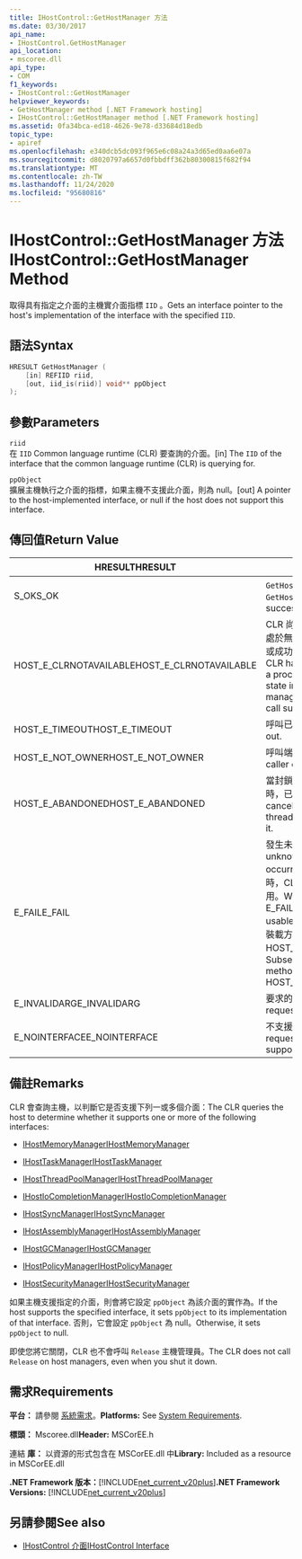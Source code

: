 ```yaml
---
title: IHostControl::GetHostManager 方法
ms.date: 03/30/2017
api_name:
- IHostControl.GetHostManager
api_location:
- mscoree.dll
api_type:
- COM
f1_keywords:
- IHostControl::GetHostManager
helpviewer_keywords:
- GetHostManager method [.NET Framework hosting]
- IHostControl::GetHostManager method [.NET Framework hosting]
ms.assetid: 0fa34bca-ed18-4626-9e78-d33684d18edb
topic_type:
- apiref
ms.openlocfilehash: e340dcb5dc093f965e6c08a24a3d65ed0aa6e07a
ms.sourcegitcommit: d8020797a6657d0fbbdff362b80300815f682f94
ms.translationtype: MT
ms.contentlocale: zh-TW
ms.lasthandoff: 11/24/2020
ms.locfileid: "95680816"
---
```

# <a name="ihostcontrolgethostmanager-method"></a><span data-ttu-id="50ca4-102">IHostControl::GetHostManager 方法</span><span class="sxs-lookup"><span data-stu-id="50ca4-102">IHostControl::GetHostManager Method</span></span>

<span data-ttu-id="50ca4-103">取得具有指定之介面的主機實介面指標 `IID` 。</span><span class="sxs-lookup"><span data-stu-id="50ca4-103">Gets an interface pointer to the host's implementation of the interface with the specified `IID`.</span></span>  
  
## <a name="syntax"></a><span data-ttu-id="50ca4-104">語法</span><span class="sxs-lookup"><span data-stu-id="50ca4-104">Syntax</span></span>  
  
```cpp  
HRESULT GetHostManager (  
    [in] REFIID riid,  
    [out, iid_is(riid)] void** ppObject  
);  
```  
  
## <a name="parameters"></a><span data-ttu-id="50ca4-105">參數</span><span class="sxs-lookup"><span data-stu-id="50ca4-105">Parameters</span></span>  

 `riid`  
 <span data-ttu-id="50ca4-106">在 `IID` Common language runtime (CLR) 要查詢的介面。</span><span class="sxs-lookup"><span data-stu-id="50ca4-106">[in] The `IID` of the interface that the common language runtime (CLR) is querying for.</span></span>  
  
 `ppObject`  
 <span data-ttu-id="50ca4-107">擴展主機執行之介面的指標，如果主機不支援此介面，則為 null。</span><span class="sxs-lookup"><span data-stu-id="50ca4-107">[out] A pointer to the host-implemented interface, or null if the host does not support this interface.</span></span>  
  
## <a name="return-value"></a><span data-ttu-id="50ca4-108">傳回值</span><span class="sxs-lookup"><span data-stu-id="50ca4-108">Return Value</span></span>  
  
|<span data-ttu-id="50ca4-109">HRESULT</span><span class="sxs-lookup"><span data-stu-id="50ca4-109">HRESULT</span></span>|<span data-ttu-id="50ca4-110">描述</span><span class="sxs-lookup"><span data-stu-id="50ca4-110">Description</span></span>|  
|-------------|-----------------|  
|<span data-ttu-id="50ca4-111">S_OK</span><span class="sxs-lookup"><span data-stu-id="50ca4-111">S_OK</span></span>|<span data-ttu-id="50ca4-112">`GetHostManager` 傳回成功。</span><span class="sxs-lookup"><span data-stu-id="50ca4-112">`GetHostManager` returned successfully.</span></span>|  
|<span data-ttu-id="50ca4-113">HOST_E_CLRNOTAVAILABLE</span><span class="sxs-lookup"><span data-stu-id="50ca4-113">HOST_E_CLRNOTAVAILABLE</span></span>|<span data-ttu-id="50ca4-114">CLR 尚未載入至進程，或 CLR 處於無法執行 managed 程式碼或成功處理呼叫的狀態。</span><span class="sxs-lookup"><span data-stu-id="50ca4-114">The CLR has not been loaded into a process, or the CLR is in a state in which it cannot run managed code or process the call successfully.</span></span>|  
|<span data-ttu-id="50ca4-115">HOST_E_TIMEOUT</span><span class="sxs-lookup"><span data-stu-id="50ca4-115">HOST_E_TIMEOUT</span></span>|<span data-ttu-id="50ca4-116">呼叫已超時。</span><span class="sxs-lookup"><span data-stu-id="50ca4-116">The call timed out.</span></span>|  
|<span data-ttu-id="50ca4-117">HOST_E_NOT_OWNER</span><span class="sxs-lookup"><span data-stu-id="50ca4-117">HOST_E_NOT_OWNER</span></span>|<span data-ttu-id="50ca4-118">呼叫端沒有擁有鎖定。</span><span class="sxs-lookup"><span data-stu-id="50ca4-118">The caller does not own the lock.</span></span>|  
|<span data-ttu-id="50ca4-119">HOST_E_ABANDONED</span><span class="sxs-lookup"><span data-stu-id="50ca4-119">HOST_E_ABANDONED</span></span>|<span data-ttu-id="50ca4-120">當封鎖的執行緒或光纖正在等候時，已取消事件。</span><span class="sxs-lookup"><span data-stu-id="50ca4-120">An event was canceled while a blocked thread or fiber was waiting on it.</span></span>|  
|<span data-ttu-id="50ca4-121">E_FAIL</span><span class="sxs-lookup"><span data-stu-id="50ca4-121">E_FAIL</span></span>|<span data-ttu-id="50ca4-122">發生未知的嚴重失敗。</span><span class="sxs-lookup"><span data-stu-id="50ca4-122">An unknown catastrophic failure occurred.</span></span> <span data-ttu-id="50ca4-123">當方法傳回 E_FAIL 時，CLR 在進程內將無法再使用。</span><span class="sxs-lookup"><span data-stu-id="50ca4-123">When a method returns E_FAIL, the CLR is no longer usable within the process.</span></span> <span data-ttu-id="50ca4-124">對裝載方法的後續呼叫會傳回 HOST_E_CLRNOTAVAILABLE。</span><span class="sxs-lookup"><span data-stu-id="50ca4-124">Subsequent calls to hosting methods return HOST_E_CLRNOTAVAILABLE.</span></span>|  
|<span data-ttu-id="50ca4-125">E_INVALIDARG</span><span class="sxs-lookup"><span data-stu-id="50ca4-125">E_INVALIDARG</span></span>|<span data-ttu-id="50ca4-126">要求的無效 `IID` 。</span><span class="sxs-lookup"><span data-stu-id="50ca4-126">The requested `IID` is not valid.</span></span>|  
|<span data-ttu-id="50ca4-127">E_NOINTERFACE</span><span class="sxs-lookup"><span data-stu-id="50ca4-127">E_NOINTERFACE</span></span>|<span data-ttu-id="50ca4-128">不支援要求的介面。</span><span class="sxs-lookup"><span data-stu-id="50ca4-128">The requested interface is not supported.</span></span>|  
  
## <a name="remarks"></a><span data-ttu-id="50ca4-129">備註</span><span class="sxs-lookup"><span data-stu-id="50ca4-129">Remarks</span></span>  

 <span data-ttu-id="50ca4-130">CLR 會查詢主機，以判斷它是否支援下列一或多個介面：</span><span class="sxs-lookup"><span data-stu-id="50ca4-130">The CLR queries the host to determine whether it supports one or more of the following interfaces:</span></span>  
  
- [<span data-ttu-id="50ca4-131">IHostMemoryManager</span><span class="sxs-lookup"><span data-stu-id="50ca4-131">IHostMemoryManager</span></span>](ihostmemorymanager-interface.md)  
  
- [<span data-ttu-id="50ca4-132">IHostTaskManager</span><span class="sxs-lookup"><span data-stu-id="50ca4-132">IHostTaskManager</span></span>](ihosttaskmanager-interface.md)  
  
- [<span data-ttu-id="50ca4-133">IHostThreadPoolManager</span><span class="sxs-lookup"><span data-stu-id="50ca4-133">IHostThreadPoolManager</span></span>](ihostthreadpoolmanager-interface.md)  
  
- [<span data-ttu-id="50ca4-134">IHostIoCompletionManager</span><span class="sxs-lookup"><span data-stu-id="50ca4-134">IHostIoCompletionManager</span></span>](ihostiocompletionmanager-interface.md)  
  
- [<span data-ttu-id="50ca4-135">IHostSyncManager</span><span class="sxs-lookup"><span data-stu-id="50ca4-135">IHostSyncManager</span></span>](ihostsyncmanager-interface.md)  
  
- [<span data-ttu-id="50ca4-136">IHostAssemblyManager</span><span class="sxs-lookup"><span data-stu-id="50ca4-136">IHostAssemblyManager</span></span>](ihostassemblymanager-interface.md)  
  
- [<span data-ttu-id="50ca4-137">IHostGCManager</span><span class="sxs-lookup"><span data-stu-id="50ca4-137">IHostGCManager</span></span>](ihostgcmanager-interface.md)  
  
- [<span data-ttu-id="50ca4-138">IHostPolicyManager</span><span class="sxs-lookup"><span data-stu-id="50ca4-138">IHostPolicyManager</span></span>](ihostpolicymanager-interface.md)  
  
- [<span data-ttu-id="50ca4-139">IHostSecurityManager</span><span class="sxs-lookup"><span data-stu-id="50ca4-139">IHostSecurityManager</span></span>](ihostsecuritymanager-interface.md)  
  
 <span data-ttu-id="50ca4-140">如果主機支援指定的介面，則會將它設定 `ppObject` 為該介面的實作為。</span><span class="sxs-lookup"><span data-stu-id="50ca4-140">If the host supports the specified interface, it sets `ppObject` to its implementation of that interface.</span></span> <span data-ttu-id="50ca4-141">否則，它會設定 `ppObject` 為 null。</span><span class="sxs-lookup"><span data-stu-id="50ca4-141">Otherwise, it sets `ppObject` to null.</span></span>  
  
 <span data-ttu-id="50ca4-142">即使您將它關閉，CLR 也不會呼叫 `Release` 主機管理員。</span><span class="sxs-lookup"><span data-stu-id="50ca4-142">The CLR does not call `Release` on host managers, even when you shut it down.</span></span>  
  
## <a name="requirements"></a><span data-ttu-id="50ca4-143">需求</span><span class="sxs-lookup"><span data-stu-id="50ca4-143">Requirements</span></span>  

 <span data-ttu-id="50ca4-144">**平台：** 請參閱 [系統需求](../../get-started/system-requirements.md)。</span><span class="sxs-lookup"><span data-stu-id="50ca4-144">**Platforms:** See [System Requirements](../../get-started/system-requirements.md).</span></span>  
  
 <span data-ttu-id="50ca4-145">**標頭：** Mscoree.dll</span><span class="sxs-lookup"><span data-stu-id="50ca4-145">**Header:** MSCorEE.h</span></span>  
  
 <span data-ttu-id="50ca4-146">連結 **庫：** 以資源的形式包含在 MSCorEE.dll 中</span><span class="sxs-lookup"><span data-stu-id="50ca4-146">**Library:** Included as a resource in MSCorEE.dll</span></span>  
  
 <span data-ttu-id="50ca4-147">**.NET Framework 版本：**[!INCLUDE[net_current_v20plus](../../../../includes/net-current-v20plus-md.md)]</span><span class="sxs-lookup"><span data-stu-id="50ca4-147">**.NET Framework Versions:** [!INCLUDE[net_current_v20plus](../../../../includes/net-current-v20plus-md.md)]</span></span>  
  
## <a name="see-also"></a><span data-ttu-id="50ca4-148">另請參閱</span><span class="sxs-lookup"><span data-stu-id="50ca4-148">See also</span></span>

- [<span data-ttu-id="50ca4-149">IHostControl 介面</span><span class="sxs-lookup"><span data-stu-id="50ca4-149">IHostControl Interface</span></span>](ihostcontrol-interface.md)

